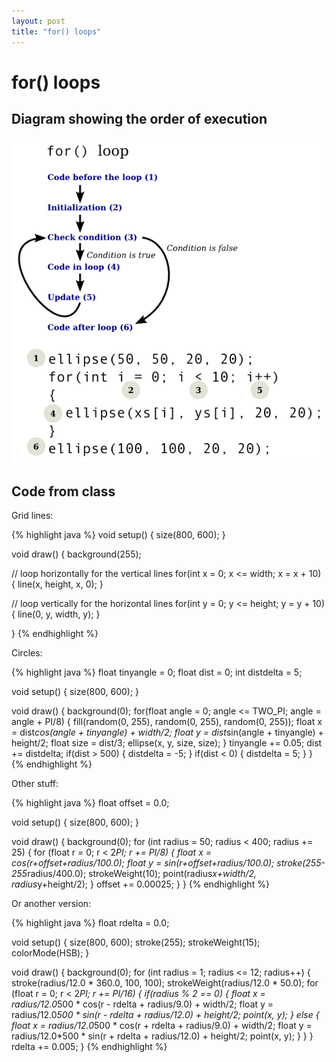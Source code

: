 ```yaml
---
layout: post
title: "for() loops"
---
```


# for() loops

## Diagram showing the order of execution

![for loop diagram](/images/for-loop-diagram.png)

## Code from class


Grid lines:

{% highlight java %}
void setup()
{
  size(800, 600);
}

void draw()
{
  background(255);

  // loop horizontally for the vertical lines
  for(int x = 0; x <= width; x = x + 10)
  {
    line(x, height, x, 0);
  }

  // loop vertically for the horizontal lines
  for(int y = 0; y <= height; y = y + 10)
  {
    line(0, y, width, y);
  }

}
{% endhighlight %}

Circles:

{% highlight java %}
float tinyangle = 0;
float dist = 0;
int distdelta = 5;

void setup()
{
  size(800, 600);
}

void draw()
{
  background(0);
  for(float angle = 0; angle <= TWO_PI; angle = angle + PI/8)
  {
    fill(random(0, 255), random(0, 255), random(0, 255));
    float x = dist*cos(angle + tinyangle) + width/2;
    float y = dist*sin(angle + tinyangle) + height/2;
    float size = dist/3;
    ellipse(x, y, size, size);
  }
  tinyangle += 0.05;
  dist += distdelta;
  if(dist > 500) {
    distdelta = -5;
  }
  if(dist < 0) {
    distdelta = 5;
  }
}
{% endhighlight %}

Other stuff:

{% highlight java %}
float offset = 0.0;

void setup()
{
  size(800, 600);
}

void draw()
{
  background(0);
  for (int radius = 50; radius < 400; radius += 25)
  {
    for (float r = 0; r < 2*PI; r += PI/8)
    {
      float x = cos(r+offset+radius/100.0);
      float y = sin(r+offset+radius/100.0);
      stroke(255-255*radius/400.0);
      strokeWeight(10);
      point(radius*x+width/2, radius*y+height/2);
    }
    offset += 0.00025;
  }
}
{% endhighlight %}

Or another version:

{% highlight java %}
float rdelta = 0.0;

void setup()
{
  size(800, 600);
  stroke(255);
  strokeWeight(15);
  colorMode(HSB);
}

void draw()
{
  background(0);
  for (int radius = 1; radius <= 12; radius++)
  {
    stroke(radius/12.0 * 360.0, 100, 100);
    strokeWeight(radius/12.0 * 50.0);
    for (float r = 0; r < 2*PI; r += PI/16)
    {
      if(radius % 2 == 0)
      {
        float x = radius/12.0*500 * cos(r - rdelta + radius/9.0) + width/2;
        float y = radius/12.0*500 * sin(r - rdelta + radius/12.0) + height/2;
        point(x, y);
      }
      else
      {
        float x = radius/12.0*500 * cos(r + rdelta + radius/9.0) + width/2;
        float y = radius/12.0*500 * sin(r + rdelta + radius/12.0) + height/2;
        point(x, y);
      }
    }
  }
  rdelta += 0.005;
}
{% endhighlight %}
